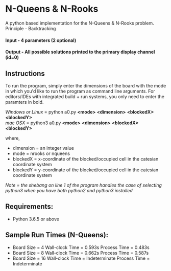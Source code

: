# N-Queens & N-Rooks
A python based implementation for the N-Queens & N-Rooks problem.  
Principle - Backtracking

#### Input - 4 parameters (2 optional)
#### Output - All possible solutions printed to the primary display channel (id=0)

## Instructions
To run the program, simply enter the dimensions of the board with the mode in which you'd like to run the program as command line arguments. For editors/IDEs with integrated build + run systems, you only need to enter the paramters in bold.

_Windows or Linux_ = python a0.py __\<mode>__ __\<dimension>__ __\<blockedX>__ __\<blockedY>__  
_mac OSX_          = python3 a0.py __\<mode>__ __\<dimension>__ __\<blockedX>__ __\<blockedY>__
  
where,
* dimension = an integer value
* mode = nrooks or nqueens
* blockedX = x-coordinate of the blocked/occupied cell in the catesian coordinate system
* blockedY = y-coordinate of the blocked/occupied cell in the catesian coordinate system

_Note = the shebang on line 1 of the program handles the case of selecting python3 when you have both python2 and python3 installed_

## Requirements:
* Python 3.6.5 or above

## Sample Run Times (N-Queens):
* Board Size = 4
  Wall-clock Time = 0.593s
  Process Time = 0.483s
* Board Size = 8
  Wall-clock Time = 0.662s 
  Process Time = 0.587s
* Board Size = 16
  Wall-clock Time = Indeterminate
  Process Time = Indeterminate
